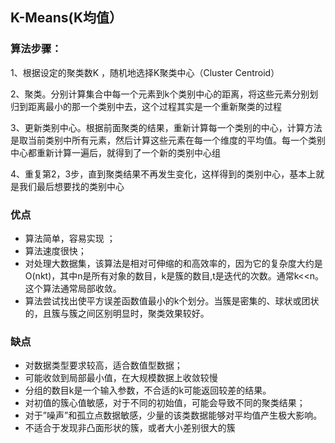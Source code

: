 ## K-Means(K均值）

### 算法步骤：

1、根据设定的聚类数K ，随机地选择K聚类中心（Cluster Centroid）

2、聚类。分别计算集合中每一个元素到k个类别中心的距离，将这些元素分别划归到距离最小的那一个类别中去，这个过程其实是一个重新聚类的过程

3、更新类别中心。根据前面聚类的结果，重新计算每一个类别的中心，计算方法是取当前类别中所有元素，然后计算这些元素在每一个维度的平均值。每一个类别中心都重新计算一遍后，就得到了一个新的类别中心组 

4、重复第2，3步，直到聚类结果不再发生变化，这样得到的类别中心，基本上就是我们最后想要找的类别中心

### 优点

* 算法简单，容易实现 ；
* 算法速度很快；
* 对处理大数据集，该算法是相对可伸缩的和高效率的，因为它的复杂度大约是O(nkt)，其中n是所有对象的数目，k是簇的数目,t是迭代的次数。通常k<<n。这个算法通常局部收敛。
* 算法尝试找出使平方误差函数值最小的k个划分。当簇是密集的、球状或团状的，且簇与簇之间区别明显时，聚类效果较好。

### 缺点

* 对数据类型要求较高，适合数值型数据；
* 可能收敛到局部最小值，在大规模数据上收敛较慢
* 分组的数目k是一个输入参数，不合适的k可能返回较差的结果。
* 对初值的簇心值敏感，对于不同的初始值，可能会导致不同的聚类结果；
* 对于”噪声”和孤立点数据敏感，少量的该类数据能够对平均值产生极大影响。
* 不适合于发现非凸面形状的簇，或者大小差别很大的簇
